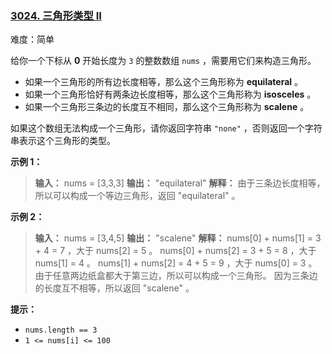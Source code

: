 ### [3024\. 三角形类型 II](https://leetcode.cn/problems/type-of-triangle-ii/)

难度：简单

给你一个下标从 **0** 开始长度为 `3` 的整数数组 `nums` ，需要用它们来构造三角形。

- 如果一个三角形的所有边长度相等，那么这个三角形称为 **equilateral** 。
- 如果一个三角形恰好有两条边长度相等，那么这个三角形称为 **isosceles** 。
- 如果一个三角形三条边的长度互不相同，那么这个三角形称为 **scalene** 。

如果这个数组无法构成一个三角形，请你返回字符串 `"none"` ，否则返回一个字符串表示这个三角形的类型。

**示例 1：**

> **输入：** nums = [3,3,3]
> **输出：** "equilateral"
> **解释：** 由于三条边长度相等，所以可以构成一个等边三角形，返回 "equilateral" 。

**示例 2：**

> **输入：** nums = [3,4,5]
> **输出：** "scalene"
> **解释：** 
> nums[0] + nums[1] = 3 + 4 = 7 ，大于 nums[2] = 5 。
> nums[0] + nums[2] = 3 + 5 = 8 ，大于 nums[1] = 4 。
> nums[1] + nums[2] = 4 + 5 = 9 ，大于 nums[0] = 3 。
> 由于任意两边纸盒都大于第三边，所以可以构成一个三角形。
> 因为三条边的长度互不相等，所以返回 "scalene" 。

**提示：**

- `nums.length == 3`
- `1 <= nums[i] <= 100`
